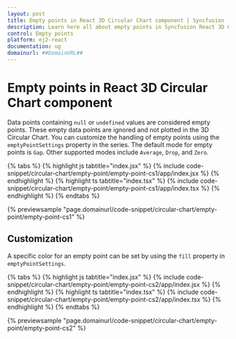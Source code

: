 ```yaml
---
layout: post
title: Empty points in React 3D Circular Chart component | Syncfusion
description: Learn here all about empty points in Syncfusion React 3D Circular Chart component of Syncfusion Essential JS 2 and more.
control: Empty points 
platform: ej2-react
documentation: ug
domainurl: ##DomainURL##
---
```


# Empty points in React 3D Circular Chart component

Data points containing `null` or `undefined` values are considered empty points. These empty data points are ignored and not plotted in the 3D Circular Chart. You can customize the handling of empty points using the `emptyPointSettings` property in the series. The default mode for empty points is `Gap`. Other supported modes include `Average`, `Drop`, and `Zero`.

{% tabs %}
{% highlight js tabtitle="index.jsx" %}
{% include code-snippet/circular-chart/empty-point/empty-point-cs1/app/index.jsx %}
{% endhighlight %}
{% highlight ts tabtitle="index.tsx" %}
{% include code-snippet/circular-chart/empty-point/empty-point-cs1/app/index.tsx %}
{% endhighlight %}
{% endtabs %}

{% previewsample "page.domainurl/code-snippet/circular-chart/empty-point/empty-point-cs1" %}

## Customization

A specific color for an empty point can be set by using the `fill` property in `emptyPointSettings`.

{% tabs %}
{% highlight js tabtitle="index.jsx" %}
{% include code-snippet/circular-chart/empty-point/empty-point-cs2/app/index.jsx %}
{% endhighlight %}
{% highlight ts tabtitle="index.tsx" %}
{% include code-snippet/circular-chart/empty-point/empty-point-cs2/app/index.tsx %}
{% endhighlight %}
{% endtabs %}

{% previewsample "page.domainurl/code-snippet/circular-chart/empty-point/empty-point-cs2" %}